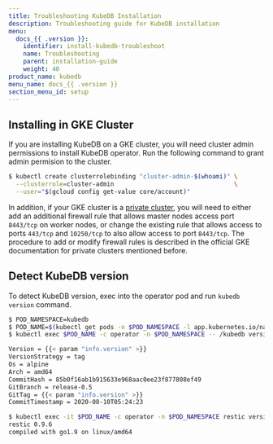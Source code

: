 ```yaml
---
title: Troubleshooting KubeDB Installation
description: Troubleshooting guide for KubeDB installation
menu:
  docs_{{ .version }}:
    identifier: install-kubedb-troubleshoot
    name: Troubleshooting
    parent: installation-guide
    weight: 40
product_name: kubedb
menu_name: docs_{{ .version }}
section_menu_id: setup
---
```


## Installing in GKE Cluster

If you are installing KubeDB on a GKE cluster, you will need cluster admin permissions to install KubeDB operator. Run the following command to grant admin permision to the cluster.

```bash
$ kubectl create clusterrolebinding "cluster-admin-$(whoami)" \
  --clusterrole=cluster-admin                                 \
  --user="$(gcloud config get-value core/account)"
```

In addition, if your GKE cluster is a [private cluster](https://cloud.google.com/kubernetes-engine/docs/how-to/private-clusters), you will need to either add an additional firewall rule that allows master nodes access port `8443/tcp` on worker nodes, or change the existing rule that allows access to ports `443/tcp` and `10250/tcp` to also allow access to port `8443/tcp`. The procedure to add or modify firewall rules is described in the official GKE documentation for private clusters mentioned before.

## Detect KubeDB version

To detect KubeDB version, exec into the operator pod and run `kubedb version` command.

```bash
$ POD_NAMESPACE=kubedb
$ POD_NAME=$(kubectl get pods -n $POD_NAMESPACE -l app.kubernetes.io/name=kubedb -o jsonpath={.items[0].metadata.name})
$ kubectl exec $POD_NAME -c operator -n $POD_NAMESPACE -- /kubedb version

Version = {{< param "info.version" >}}
VersionStrategy = tag
Os = alpine
Arch = amd64
CommitHash = 85b0f16ab1b915633e968aac0ee23f877808ef49
GitBranch = release-0.5
GitTag = {{< param "info.version" >}}
CommitTimestamp = 2020-08-10T05:24:23

$ kubectl exec -it $POD_NAME -c operator -n $POD_NAMESPACE restic version
restic 0.9.6
compiled with go1.9 on linux/amd64
```
